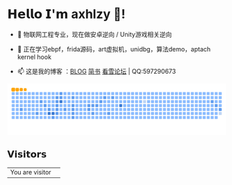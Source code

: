 # 𝗛𝗲𝗹𝗹𝗼 𝗜'𝗺 axhlzy 👋!

- 🔭 物联网工程专业，现在做安卓逆向 / Unity游戏相关逆向

- 🌱 正在学习ebpf，frida源码，art虚拟机，unidbg，算法demo，aptach kernel hook

- 📫 这是我的博客 ：[BLOG](https://www.axhlzy.top)   [简书](https://www.jianshu.com/u/d6bd8ae8f6b0)   [看雪论坛](https://bbs.pediy.com/user-home-868525.htm) | QQ:597290673


<picture>
  <img alt="github-snake" src="https://github.com/axhlzy/axhlzy/blob/main/assets/github-contribution-grid-snake-ocean.gif">
</picture>

 
## 𝗩𝗶𝘀𝗶𝘁𝗼𝗿𝘀


<table>
  <tr>
    <td>You are visitor</td>
    <td><img src="https://profile-counter.glitch.me/axhlzy/count.svg" alt="" /></td>
  </tr>
</table>
